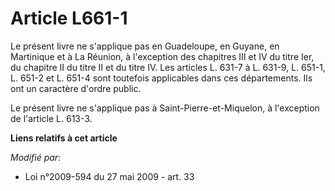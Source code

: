 # Article L661-1

Le présent livre ne s'applique pas en Guadeloupe, en Guyane, en Martinique et à La Réunion, à l'exception des chapitres III
et IV du titre Ier, du chapitre II du titre II et du titre IV. Les articles L. 631-7 à L. 631-9, L. 651-1, L. 651-2 et L.
651-4 sont toutefois applicables dans ces départements. Ils ont un caractère d'ordre public. 

Le présent livre ne s'applique pas à Saint-Pierre-et-Miquelon, à l'exception de l'article L. 613-3.

**Liens relatifs à cet article**

_Modifié par_:

  - Loi n°2009-594 du 27 mai 2009 - art. 33
